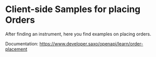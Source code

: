 # Client-side Samples for placing Orders

After finding an instrument, here you find examples on placing orders.

Documentation: https://www.developer.saxo/openapi/learn/order-placement

